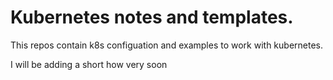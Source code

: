 # Kubernetes notes and templates.

This repos contain k8s configuation and examples to work with kubernetes.

I will be adding a short how very soon
